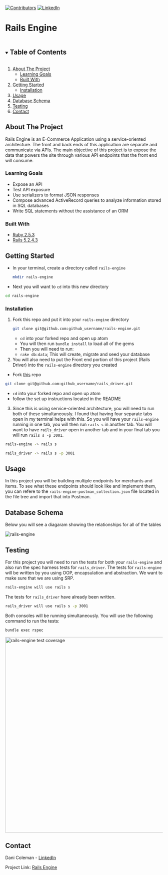 
[![Contributors][contributors-shield]][contributors-url]
[![LinkedIn][linkedin-shield]][linkedin-url]

# Rails Engine

<!-- TABLE OF CONTENTS -->
<details open="open">
  <summary><h2 style="display: inline-block">Table of Contents</h2></summary>
  <ol>
    <li>
      <a href="#about-the-project">About The Project</a>
      <ul>
        <li><a href="#learning-goals">Learning Goals</a></li>
        <li><a href="#built-with">Built With</a></li>
      </ul>
    </li>
    <li>
      <a href="#getting-started">Getting Started</a>
      <ul>
        <li><a href="#installation">Installation</a></li>
      </ul>
    </li>
    <li><a href="#usage">Usage</a></li>
    <li><a href="#database-schema">Database Schema</a></li>
    <li><a href="#testing">Testing</a></li>
    <li><a href="#contact">Contact</a></li>
  </ol>
</details>


## About The Project

Rails Engine is an E-Commerce Application using a service-oriented architecture. The front and back ends of this application are separate and communicate via APIs. The main objective of this project is to expose the data that powers the site through various API endpoints that the front end will consume.

### Learning Goals

- Expose an API
- Test API exposure
- Use serializers to format JSON responses
- Compose advanced ActiveRecord queries to analyze information stored in SQL databases
- Write SQL statements without the assistance of an ORM

### Built With

* [Ruby 2.5.3](https://backend.turing.io/module3/misc/ruby_and_rails_versions)
* [Rails 5.2.4.3](https://backend.turing.io/module3/misc/ruby_and_rails_versions)

<!-- GETTING STARTED -->
## Getting Started

- In your terminal, create a directory called  `rails-engine`
  ```sh
  mkdir rails-engine
  ```
- Next you will want to `cd` into this new directory
```sh
cd rails-engine
```

### Installation

1. Fork this repo and put it into your `rails-engine` directory
   ```sh
   git clone git@github.com:github_username/rails-engine.git
   ```
   - `cd` into your forked repo and open up atom
   - You will then run `bundle install` to load all of the gems
   - Then you will need to run:
    - `rake db:data`; This will create, migrate and seed your database
2. You will also need to put the Front end portion of this project (Rails Driver) into the `rails-engine` directory you created
  - Fork [this](https://github.com/turingschool-examples/rails_driver) repo
   ```sh
   git clone git@github.com:github_username/rails_driver.git
   ```
   - `cd` into your forked repo and open up atom
   - follow the set up instructions located in the README
3. Since this is using service-oriented architecture, you will need to run both of these simultaneously. I found that having four separate tabs open in my terminal helps with this. So you will have your `rails-engine` running in one tab, you will then run `rails s` in another tab. You will want to have `rails_driver` open in another tab and in your final tab you will run `rails s -p 3001`.
```sh
rails-engine -> rails s
```
```sh
rails_driver -> rails s -p 3001
```  

<!-- USAGE EXAMPLES -->
## Usage

In this project you will be building multiple endpoints for merchants and items. To see what these endpoints should look like and implement them, you can refere to the `rails-engine-postman_collection.json` file located in the file tree and import that into Postman.

## Database Schema

Below you will see a diagaram showing the relationships for all of the tables

![rails-engine](https://user-images.githubusercontent.com/60626984/102558905-c71b0280-408b-11eb-9252-b1816d72f428.png)

<!-- ROADMAP -->
## Testing

For this project you will need to run the tests for both your `rails-engine` and also run the spec harness tests for `rails_driver`.
The tests for `rails-engine` will be written by you using OOP, encapsulation and abstraction. We want to make sure that we are using SRP.
```sh
rails-engine will use rails s
```
The tests for `rails_driver` have already been written.
```sh
rails_driver will use rails s -p 3001
```
Both consoles will be running simultaneously. You will use the following command to run the tests:
```sh
bundle exec rspec
```

<img width="625" alt="rails-engine test coverage" src="https://user-images.githubusercontent.com/60626984/102561159-36472580-4091-11eb-8fa3-45a3cd14a13c.png">

<!-- CONTACT -->
## Contact

Dani Coleman - [LinkedIn](https://www.linkedin.com/in/dcoleman-21/)

Project Link: [Rails Engine](https://github.com/dcoleman21/rails-engine)



<!-- MARKDOWN LINKS & IMAGES -->
<!-- https://www.markdownguide.org/basic-syntax/#reference-style-links -->
[contributors-shield]: https://img.shields.io/github/contributors/dcoleman21/rails-engine.svg?style=for-the-badge
[contributors-url]: https://github.com/dcoleman21/rails-engine/graphs/contributors

[linkedin-shield]: https://img.shields.io/badge/-LinkedIn-black.svg?style=for-the-badge&logo=linkedin&colorB=555
[linkedin-url]: https://linkedin.com/in/dcoleman-21/
